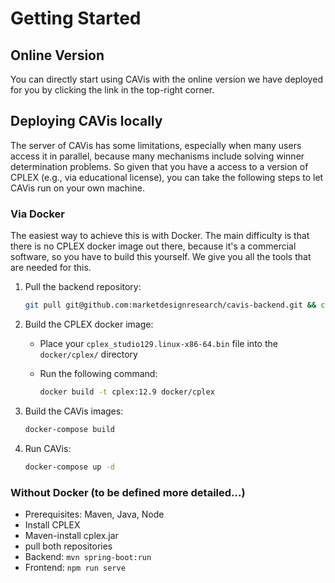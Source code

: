 # Getting Started

## Online Version

You can directly start using CAVis with the online version we have deployed for you by clicking the link in the top-right corner.

## Deploying CAVis locally

The server of CAVis has some limitations, especially when many users access it in parallel, because many mechanisms include solving winner determination problems.
So given that you have a access to a version of CPLEX (e.g., via educational license), you can take the following steps to let CAVis run on your own machine.

### Via Docker

The easiest way to achieve this is with Docker. The main difficulty is that there is no CPLEX docker image out there, because it's a commercial software, so you have to build this yourself. We give you all the tools that are needed for this.

1. Pull the backend repository:

   ```bash
   git pull git@github.com:marketdesignresearch/cavis-backend.git && cd cavis-backend
   ```

2. Build the CPLEX docker image:

   - Place your `cplex_studio129.linux-x86-64.bin` file into the `docker/cplex/` directory
   - Run the following command:

     ```bash
     docker build -t cplex:12.9 docker/cplex
     ```

3. Build the CAVis images:

   ```bash
   docker-compose build
   ```

4. Run CAVis:

   ```bash
   docker-compose up -d
   ```

### Without Docker (to be defined more detailed...)

- Prerequisites: Maven, Java, Node
- Install CPLEX
- Maven-install cplex.jar
- pull both repositories
- Backend: `mvn spring-boot:run`
- Frontend: `npm run serve`
